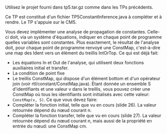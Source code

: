 Utilisez le projet fourni dans tp5.tar.gz comme dans les TPs précédents.

Ce TP est constitué d'un fichier TP5ConstantInference.java à compléter et à rendre. Le TP s'appuie sur le CM5.

Vous devez implémenter une analyse de propagation de constantes. Celle-ci doit, via un système d'équations, indiquer en chaque point de programme quelles variables sont constantes. Plus exactement, le résultat de l'analyse doit, pour chaque point de programme renvoyé une ConstMap, c'est-à-dire une map des Ident vers un élément du treillis IntOrTop.
Ce qui est déjà fait:
- Les équations In et Out de l'analyse, qui utilisent deux fonctions auxiliaires initial et transfer.
- La condition de point fixe
- Le treillis ConstMap, qui dispose d'un élément bottom et d'un opérateur join (voir rtl/constant/ConstMap.java). Étant donnée un ensemble S d'identifiants et une valeur v dans le treillis, vous pouvez créer une ConstMap où tous les identifiants sont initialisés avec cette valeur: `ConstMap(v, S)`.
Ce que vous devez faire:
- Compléter la fonction initial, telle que vu en cours (slide 26). La valeur retournée dépend du nœud courant n.
- Compléter la fonction transfer, telle que vu en cours (slide 27). La valeur retournée dépend du nœud courant n, mais aussi de la propriété en entrée du nœud: une ConstMap cm.
